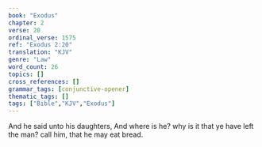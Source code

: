 ```yaml
---
book: "Exodus"
chapter: 2
verse: 20
ordinal_verse: 1575
ref: "Exodus 2:20"
translation: "KJV"
genre: "Law"
word_count: 26
topics: []
cross_references: []
grammar_tags: [conjunctive-opener]
thematic_tags: []
tags: ["Bible","KJV","Exodus"]
---
```

And he said unto his daughters, And where is he? why is it that ye have left the man? call him, that he may eat bread.
